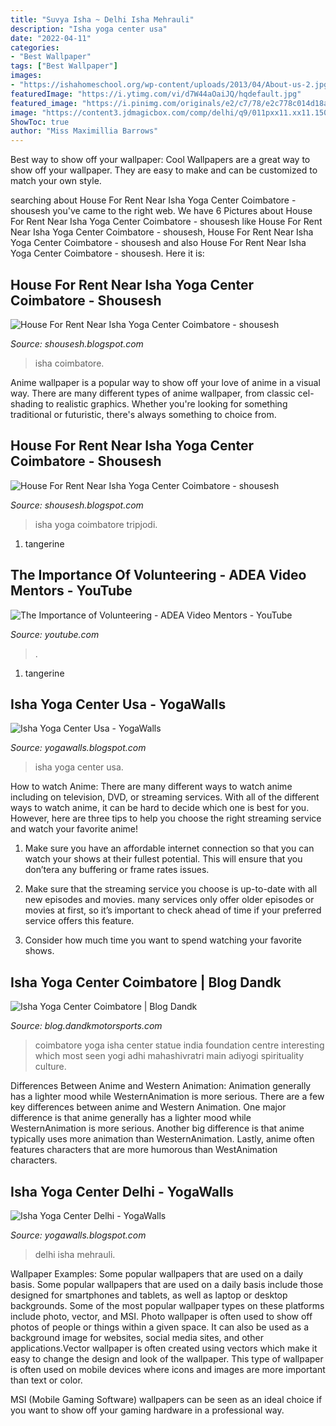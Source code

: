 ```yaml
---
title: "Suvya Isha ~ Delhi Isha Mehrauli"
description: "Isha yoga center usa"
date: "2022-04-11"
categories:
- "Best Wallpaper"
tags: ["Best Wallpaper"]
images:
- "https://ishahomeschool.org/wp-content/uploads/2013/04/About-us-2.jpg"
featuredImage: "https://i.ytimg.com/vi/d7W44aOaiJQ/hqdefault.jpg"
featured_image: "https://i.pinimg.com/originals/e2/c7/78/e2c778c014d18ad1202ff07ec96b5096.jpg"
image: "https://content3.jdmagicbox.com/comp/delhi/q9/011pxx11.xx11.150317123839.y8q9/catalogue/isha-foundation-mehrauli-delhi-yoga-meditation-classes-7k2rva8btq.jpg"
ShowToc: true
author: "Miss Maximillia Barrows"
---
```



Best way to show off your wallpaper:
Cool Wallpapers are a great way to show off your wallpaper. They are easy to make and can be customized to match your own style.

	

		
searching about House For Rent Near Isha Yoga Center Coimbatore - shousesh you've came to the right web. We have 6 Pictures about House For Rent Near Isha Yoga Center Coimbatore - shousesh like House For Rent Near Isha Yoga Center Coimbatore - shousesh, House For Rent Near Isha Yoga Center Coimbatore - shousesh and also House For Rent Near Isha Yoga Center Coimbatore - shousesh. Here it is:
		
    
## House For Rent Near Isha Yoga Center Coimbatore - Shousesh

<img loading=lazy src="https://i.pinimg.com/originals/e2/c7/78/e2c778c014d18ad1202ff07ec96b5096.jpg" onerror="this.onerror=null;this.src='https://tse2.mm.bing.net/th?id=OIP.ly17hYvdztolKAhd-j6W-AHaE7&amp;pid=15.1';" alt="House For Rent Near Isha Yoga Center Coimbatore - shousesh">

_Source: shousesh.blogspot.com_

>isha coimbatore. 

	

Anime wallpaper is a popular way to show off your love of anime in a visual way. There are many different types of anime wallpaper, from classic cel-shading to realistic graphics. Whether you're looking for something traditional or futuristic, there's always something to choice from.

    
## House For Rent Near Isha Yoga Center Coimbatore - Shousesh

<img loading=lazy src="https://i.ytimg.com/vi/u7Io2PdZQI8/maxresdefault.jpg" onerror="this.onerror=null;this.src='https://tse1.mm.bing.net/th?id=OIP.ywvUEBGfJ_BZ9piC9xacjQHaEK&amp;pid=15.1';" alt="House For Rent Near Isha Yoga Center Coimbatore - shousesh">

_Source: shousesh.blogspot.com_

>isha yoga coimbatore tripjodi. 

	

1. tangerine 

    
## The Importance Of Volunteering - ADEA Video Mentors - YouTube

<img loading=lazy src="https://i.ytimg.com/vi/d7W44aOaiJQ/hqdefault.jpg" onerror="this.onerror=null;this.src='https://tse2.mm.bing.net/th?id=OIP.mvEu5SKKGHGT9h895m7vWwHaFj&amp;pid=15.1';" alt="The Importance of Volunteering - ADEA Video Mentors - YouTube">

_Source: youtube.com_

>. 

	

1. tangerine 

    
## Isha Yoga Center Usa - YogaWalls

<img loading=lazy src="https://ishahomeschool.org/wp-content/uploads/2013/04/About-us-2.jpg" onerror="this.onerror=null;this.src='https://tse1.mm.bing.net/th?id=OIP.Jdu4EzGUEWSZHVmlcsSnMwHaEH&amp;pid=15.1';" alt="Isha Yoga Center Usa - YogaWalls">

_Source: yogawalls.blogspot.com_

>isha yoga center usa. 

	

How to watch Anime: There are many different ways to watch anime including on television, DVD, or streaming services.
With all of the different ways to watch anime, it can be hard to decide which one is best for you. However, here are three tips to help you choose the right streaming service and watch your favorite anime!
1. Make sure you have an affordable internet connection so that you can watch your shows at their fullest potential. This will ensure that you don’tera any buffering or frame rates issues.

2. Make sure that the streaming service you choose is up-to-date with all new episodes and movies. many services only offer older episodes or movies at first, so it’s important to check ahead of time if your preferred service offers this feature.

3. Consider how much time you want to spend watching your favorite shows.

    
## Isha Yoga Center Coimbatore | Blog Dandk

<img loading=lazy src="https://d2zcpk7yfyf2dq.cloudfront.net/milaap/image/upload/s--X6UYyu7Z--/c_fill,e_viesus_correct,g_faces,h_452,w_603/v1548650173/production/images/campaign/62601/adiyogi-vital-to-our-times-20170705_063117-02_yzcqa6_1548650174.jpg" onerror="this.onerror=null;this.src='https://tse2.mm.bing.net/th?id=OIP.A1k5Y1G5UJez_aQEg69uEAHaFj&amp;pid=15.1';" alt="Isha Yoga Center Coimbatore | Blog Dandk">

_Source: blog.dandkmotorsports.com_

>coimbatore yoga isha center statue india foundation centre interesting which most seen yogi adhi mahashivratri main adiyogi spirituality culture. 

	

Differences Between Anime and Western Animation: Animation generally has a lighter mood while WesternAnimation is more serious.
There are a few key differences between anime and Western Animation. One major difference is that anime generally has a lighter mood while WesternAnimation is more serious. Another big difference is that anime typically uses more animation than WesternAnimation. Lastly, anime often features characters that are more humorous than WestAnimation characters.

    
## Isha Yoga Center Delhi - YogaWalls

<img loading=lazy src="https://content3.jdmagicbox.com/comp/delhi/q9/011pxx11.xx11.150317123839.y8q9/catalogue/isha-foundation-mehrauli-delhi-yoga-meditation-classes-7k2rva8btq.jpg" onerror="this.onerror=null;this.src='https://tse1.mm.bing.net/th?id=OIP.My44gITm-iO0XbZNrPlv0QHaLH&amp;pid=15.1';" alt="Isha Yoga Center Delhi - YogaWalls">

_Source: yogawalls.blogspot.com_

>delhi isha mehrauli. 

	

Wallpaper Examples: Some popular wallpapers that are used on a daily basis.
Some popular wallpapers that are used on a daily basis include those designed for smartphones and tablets, as well as laptop or desktop backgrounds. Some of the most popular wallpaper types on these platforms include photo, vector, and MSI. 
Photo wallpaper is often used to show off photos of people or things within a given space. It can also be used as a background image for websites, social media sites, and other applications.Vector wallpaper is often created using vectors which make it easy to change the design and look of the wallpaper. This type of wallpaper is often used on mobile devices where icons and images are more important than text or color. 

MSI (Mobile Gaming Software) wallpapers can be seen as an ideal choice if you want to show off your gaming hardware in a professional way.

